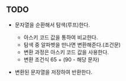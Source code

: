 ## TODO

- 문자열을 순환해서 탐색(루프)한다.

  - 아스키 코드 값을 통하여 비교한다.
  - 탐색 중 알파벳을 만나면 변환해준다.(조건문)
  - 변환 과정은 아스키 코드 값을 사용한다.
  - 변환 조건식 65 + (90 - 해당 문자)

- 변환된 문자열을 저장하여 반환한다.
